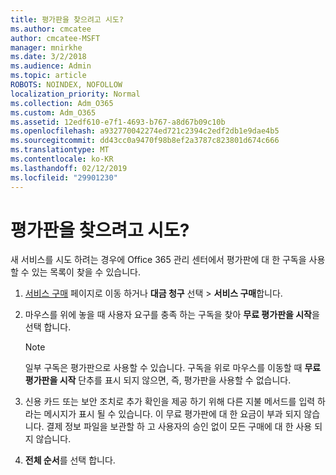 ```yaml
---
title: 평가판을 찾으려고 시도?
ms.author: cmcatee
author: cmcatee-MSFT
manager: mnirkhe
ms.date: 3/2/2018
ms.audience: Admin
ms.topic: article
ROBOTS: NOINDEX, NOFOLLOW
localization_priority: Normal
ms.collection: Adm_O365
ms.custom: Adm_O365
ms.assetid: 12edf610-e7f1-4693-b767-a8d67b09c10b
ms.openlocfilehash: a932770042274ed721c2394c2edf2db1e9dae4b5
ms.sourcegitcommit: dd43cc0a9470f98b8ef2a3787c823801d674c666
ms.translationtype: MT
ms.contentlocale: ko-KR
ms.lasthandoff: 02/12/2019
ms.locfileid: "29901230"
---
```

# <a name="trying-to-find-a-trial"></a>평가판을 찾으려고 시도?

새 서비스를 시도 하려는 경우에 Office 365 관리 센터에서 평가판에 대 한 구독을 사용할 수 있는 목록이 찾을 수 있습니다.
  
1. [서비스 구매](https://go.microsoft.com/fwlink/p/?linkid=868433) 페이지로 이동 하거나 **대금 청구** 선택 \> **서비스 구매**합니다.
    
2. 마우스를 위에 놓을 때 사용자 요구를 충족 하는 구독을 찾아 **무료 평가판을 시작**을 선택 합니다.
    
    > [!NOTE]
    > 일부 구독은 평가판으로 사용할 수 있습니다. 구독을 위로 마우스를 이동할 때 **무료 평가판을 시작** 단추를 표시 되지 않으면, 즉, 평가판을 사용할 수 없습니다. 
  
3. 신용 카드 또는 보안 조치로 추가 확인을 제공 하기 위해 다른 지불 메서드를 입력 하 라는 메시지가 표시 될 수 있습니다. 이 무료 평가판에 대 한 요금이 부과 되지 않습니다. 결제 정보 파일을 보관할 하 고 사용자의 승인 없이 모든 구매에 대 한 사용 되지 않습니다.
    
4. **전체 순서**를 선택 합니다.
    

